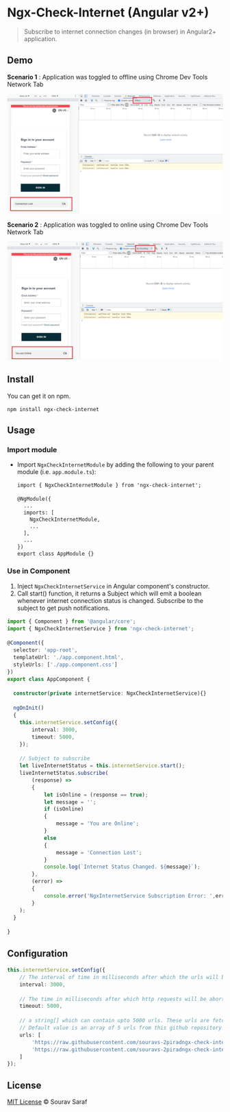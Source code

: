 # Ngx-Check-Internet (Angular v2+)

> Subscribe to internet connection changes (in browser) in Angular2+ application.

## Demo

**Scenario 1** : Application was toggled to offline using Chrome Dev Tools Network Tab

![Offline](projects/ngx-check-internet/assets/screenshots/offline.png)

**Scenario 2** : Application was toggled to online using Chrome Dev Tools Network Tab

![Online](projects/ngx-check-internet/assets/screenshots/online.png)

## Install

You can get it on npm.

```
npm install ngx-check-internet
```

## Usage

### Import module ###

* Import `NgxCheckInternetModule` by adding the following to your parent module (i.e. `app.module.ts`):

    ```
    import { NgxCheckInternetModule } from 'ngx-check-internet';

    @NgModule({
      ...
      imports: [
        NgxCheckInternetModule,
        ...
      ],
      ...
    })
    export class AppModule {}
    ```

### Use in Component ###

1. Inject `NgxCheckInternetService` in Angular component's constructor.
2. Call start() function, it returns a Subject which will emit a boolean whenever internet connection status is changed. Subscribe to the subject to get push notifications.

```ts
import { Component } from '@angular/core';
import { NgxCheckInternetService } from 'ngx-check-internet';

@Component({
  selector: 'app-root',
  templateUrl: './app.component.html',
  styleUrls: ['./app.component.css']
})
export class AppComponent {

  constructor(private internetService: NgxCheckInternetService){}

  ngOnInit()
  {
    this.internetService.setConfig({
		interval: 3000,
		timeout: 5000,
	});

	// Subject to subscribe
	let liveInternetStatus = this.internetService.start();
	liveInternetStatus.subscribe(
		(response) =>
		{
			let isOnline = (response == true);
			let message = '';
			if (isOnline)
			{
				message = 'You are Online';
			}
			else
			{
				message = 'Connection Lost';
			}
			console.log(`Internet Status Changed. ${message}`);
		},
		(error) =>
		{
			console.error('NgxInternetService Subscription Error: ',error);
		}
	);
  }

}
```

## Configuration

```ts
this.internetService.setConfig({
	// The interval of time in milliseconds after which the urls will be fetched to get internet status. Default is 60000 (1 minute)
	interval: 3000,

	// The time in milliseconds after which http requests will be aborted (timed out) and internet status becomes false. Default value is 1000
	timeout: 5000,

	// a string[] which can contain upto 5000 urls. These urls are fetched (one url after) and a success http response indicates you are online.
	// Default value is an array of 5 urls from this github repository
	urls: [
		'https://raw.githubusercontent.com/souravs-2piradngx-check-internet/master/projects/ngx-check-internet/assets0.txt',
		'https://raw.githubusercontent.com/souravs-2piradngx-check-internet/master/projects/ngx-check-internet/assets1.txt',
	]
});
```


## License

[MIT License](https://github.com/souravs-2pirad/ngx-check-internet/blob/master/LICENSE) © Sourav Saraf
